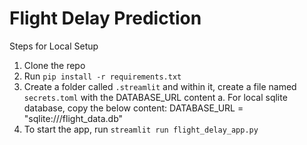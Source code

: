 # Flight Delay Prediction

Steps for Local Setup

1. Clone the repo
2. Run `pip install -r requirements.txt`
3. Create a folder called `.streamlit` and within it, create a file named `secrets.toml` with the DATABASE_URL content
    a. For local sqlite database, copy the below content:
        DATABASE_URL = "sqlite:///flight_data.db"
4. To start the app, run `streamlit run flight_delay_app.py`

